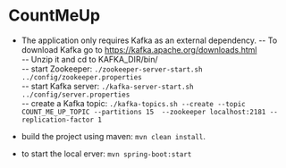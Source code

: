# CountMeUp

- The application only requires Kafka as an external dependency.
-- To download Kafka go to https://kafka.apache.org/downloads.html  
-- Unzip it and cd to KAFKA_DIR/bin/  
-- start Zookeeper: `./zookeeper-server-start.sh ../config/zookeeper.properties`  
-- start Kafka server: `./kafka-server-start.sh ../config/server.properties`  
-- create a Kafka topic: `./kafka-topics.sh --create --topic COUNT_ME_UP_TOPIC --partitions 15  --zookeeper localhost:2181 --replication-factor 1`  


- build the project using maven: `mvn clean install`.  
- to start the local erver: `mvn spring-boot:start`  
